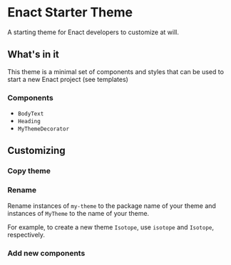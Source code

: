 # Enact Starter Theme
A starting theme for Enact developers to customize at will.

## What's in it

This theme is a minimal set of components and styles that can be used to start a new Enact project (see templates)

### Components

* `BodyText` 
* `Heading` 
* `MyThemeDecorator` 

## Customizing

### Copy theme
### Rename

Rename instances of `my-theme` to the package name of your theme and instances of `MyTheme` to the name of your theme.

For example, to create a new theme `Isotope`, use `isotope` and `Isotope`, respectively.

### Add new components
